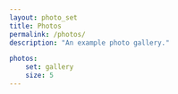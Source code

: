 ```yaml
---
layout: photo_set
title: Photos
permalink: /photos/
description: "An example photo gallery."

photos:
    set: gallery
    size: 5
---
```

